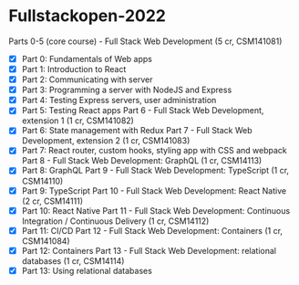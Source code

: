 # Fullstackopen-2022

Parts 0-5 (core course) - Full Stack Web Development (5 cr, CSM141081)
- [x] Part 0: Fundamentals of Web apps
- [x] Part 1: Introduction to React 
- [x] Part 2: Communicating with server
- [x] Part 3: Programming a server with NodeJS and Express
- [x] Part 4: Testing Express servers, user administration
- [x] Part 5: Testing React apps
Part 6 - Full Stack Web Development, extension 1 (1 cr, CSM141082)
- [x] Part 6: State management with Redux
Part 7 - Full Stack Web Development, extension 2 (1 cr, CSM141083)
- [x] Part 7: React router, custom hooks, styling app with CSS and webpack
Part 8 - Full Stack Web Development: GraphQL (1 cr, CSM14113)
- [x] Part 8: GraphQL
Part 9 - Full Stack Web Development: TypeScript (1 cr, CSM14110)
- [x] Part 9: TypeScript
Part 10 - Full Stack Web Development: React Native (2 cr, CSM14111)
- [x] Part 10:  React Native
Part 11 - Full Stack Web Development: Continuous Integration / Continuous Delivery (1 cr, CSM14112)
- [x] Part 11:  CI/CD
Part 12 - Full Stack Web Development: Containers (1 cr, CSM141084)
- [x] Part 12:  Containers
Part 13 - Full Stack Web Development: relational databases (1 cr, CSM14114)
- [x] Part 13:  Using relational databases
